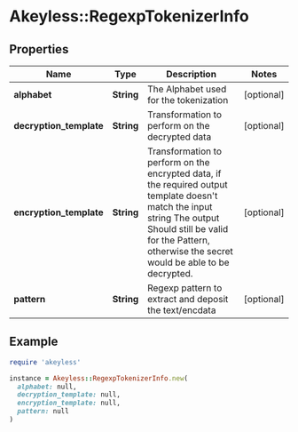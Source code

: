 # Akeyless::RegexpTokenizerInfo

## Properties

| Name | Type | Description | Notes |
| ---- | ---- | ----------- | ----- |
| **alphabet** | **String** | The Alphabet used for the tokenization | [optional] |
| **decryption_template** | **String** | Transformation to perform on the decrypted data | [optional] |
| **encryption_template** | **String** | Transformation to perform on the encrypted data, if the required output template doesn&#39;t match the input string The output Should still be valid for the Pattern, otherwise the secret would be able to be decrypted. | [optional] |
| **pattern** | **String** | Regexp pattern to extract and deposit the text/encdata | [optional] |

## Example

```ruby
require 'akeyless'

instance = Akeyless::RegexpTokenizerInfo.new(
  alphabet: null,
  decryption_template: null,
  encryption_template: null,
  pattern: null
)
```

